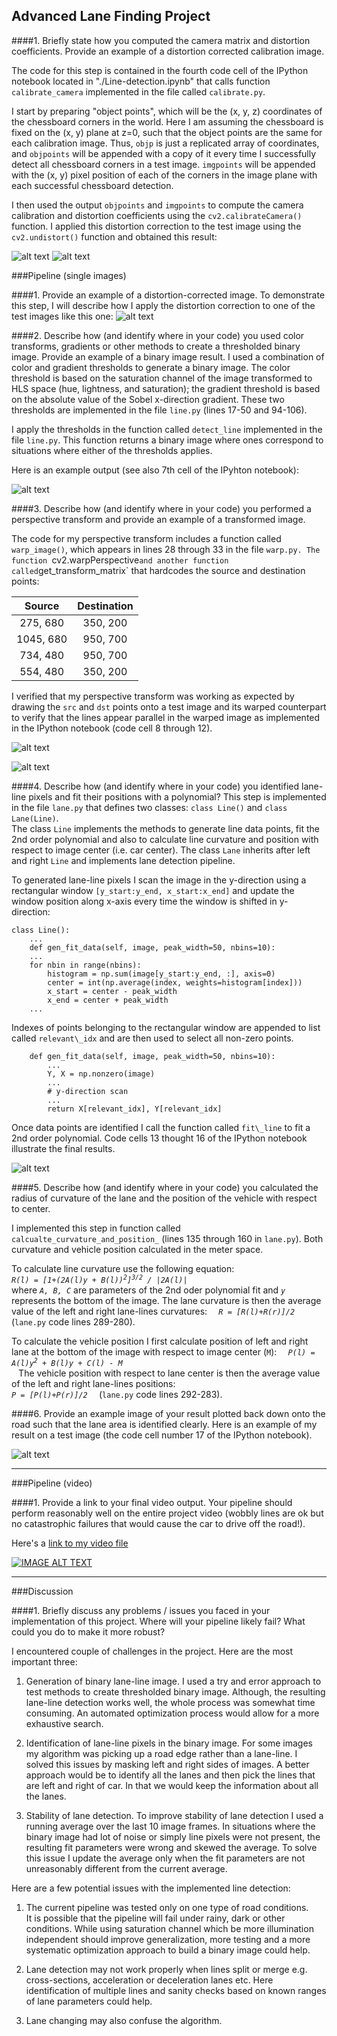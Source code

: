 
[//]: # (Image References)

[image1]: ./output_images/original_image.jpg "Original"
[image2]: ./output_images/undistorted_image.jpg "Undistorted"
[image3a]: ./output_images/undistorted_road_image.jpg "Undistorted Road"
[image3b]: ./output_images/original_road_image.jpg "Original Road"
[image4]: ./output_images/thresholded_binary.jpg "Thresholded"
[image5]: ./output_images/straight_lines.jpg "Warp Example"
[image6]: ./output_images/warped_straight_lines.jpg "Warp Example"
[image7]: ./output_images/poly_fit.jpg "Fit Visual"
[image8]: ./output_images/example_output.jpg "Output"
[video1]: ./project_video_with_lane.mp4 "Video"

## Advanced Lane Finding Project

####1. Briefly state how you computed the camera matrix and distortion coefficients. Provide an example of a distortion corrected calibration image.

The code for this step is contained in the fourth code cell of the IPython notebook located in "./Line-detection.ipynb" that calls function `calibrate_camera` implemented in the file called `calibrate.py`.

I start by preparing "object points", which will be the (x, y, z) coordinates of the chessboard corners in the world. Here I am assuming the chessboard is fixed on the (x, y) plane at z=0, such that the object points are the same for each calibration image.  Thus, `objp` is just a replicated array of coordinates, and `objpoints` will be appended with a copy of it every time I successfully detect all chessboard corners in a test image.  `imgpoints` will be appended with the (x, y) pixel position of each of the corners in the image plane with each successful chessboard detection.  

I then used the output `objpoints` and `imgpoints` to compute the camera calibration and distortion coefficients using the `cv2.calibrateCamera()` function.  I applied this distortion correction to the test image using the `cv2.undistort()` function and obtained this result: 

![alt text][image1] ![alt text][image2]

###Pipeline (single images)

####1. Provide an example of a distortion-corrected image.
To demonstrate this step, I will describe how I apply the distortion correction to one of the test images like this one:
![alt text][image3a]

####2. Describe how (and identify where in your code) you used color transforms, gradients or other methods to create a thresholded binary image.  Provide an example of a binary image result.
I used a combination of color and gradient thresholds to generate a binary image. The color threshold  is based on the saturation channel of the image transformed to HLS space (hue, lightness, and saturation); the gradient threshold is based on the absolute value of the Sobel x-direction gradient.  These two thresholds are implemented in the file `line.py` (lines 17-50 and 94-106).   

I apply the thresholds in the function called `detect_line` implemented in the file `line.py`.
This function returns a binary image where ones correspond to situations where either of the thresholds applies.

Here is an example output (see also 7th cell of the IPyhton notebook):

![alt text][image4]

####3. Describe how (and identify where in your code) you performed a perspective transform and provide an example of a transformed image.

The code for my perspective transform includes a function called `warp_image()`, which appears in lines 28 through 33 in the file `warp.py. The function `cv2.warpPerspective` and another function called `get\_transform\_matrix` that hardcodes the source and destination points:

| Source        | Destination   | 
|:-------------:|:-------------:| 
| 275, 680      | 350, 200        | 
| 1045, 680      | 950, 700      |
| 734, 480     | 950, 700      |
| 554, 480      | 350, 200        |

I verified that my perspective transform was working as expected by drawing the `src` and `dst` points onto a test image and its warped counterpart to verify that the lines appear parallel in the warped image as implemented in the IPython notebook (code cell 8 through 12).

![alt text][image5]

![alt text][image6]

####4. Describe how (and identify where in your code) you identified lane-line pixels and fit their positions with a polynomial?
This step is implemented in the file `lane.py` that defines two classes: `class Line()` and `class Lane(Line)`.  
The class `Line` implements the methods to generate line data points, fit the 2nd order polynomial  and also to calculate line curvature and position with respect to image center (i.e. car center).  The class `Lane` inherits after left and right `Line` and implements lane detection pipeline.

To generated lane-line pixels I scan the image in the y-direction using a rectangular window `[y_start:y_end, x_start:x_end]` and update the window position along x-axis
every time the window is shifted in y-direction:
```
class Line():
    ...
    def gen_fit_data(self, image, peak_width=50, nbins=10):
    ...
    for nbin in range(nbins):
        histogram = np.sum(image[y_start:y_end, :], axis=0)
        center = int(np.average(index, weights=histogram[index]))
        x_start = center - peak_width
        x_end = center + peak_width
    ...
```
Indexes of points belonging to the rectangular window are appended to list called `relevant\_idx`  and are then used to select all non-zero points.
```
    def gen_fit_data(self, image, peak_width=50, nbins=10):
        ...
        Y, X = np.nonzero(image)
        ...
        # y-direction scan
        ...
        return X[relevant_idx], Y[relevant_idx]
```

Once data points are identified I call the function called `fit\_line` to fit  a 2nd order polynomial.
Code cells 13 thought 16 of the IPython notebook illustrate the final results. 

![alt text][image7]

####5. Describe how (and identify where in your code) you calculated the radius of curvature of the lane and the position of the vehicle with respect to center.

I implemented this step in function called `calcualte_curvature_and_position_`  (lines 135 through 160 in `lane.py`). Both curvature and vehicle position calculated in the meter space.

To calculate line curvature use the following equation: 
<code>
<i>
R(l) = [1+(2A(l)y + B(l))<sup>2</sup>]<sup>3/2</sup> / |2A(l)|
</i>
</code>
where <code><i>A, B, C</i></code> are parameters of the 2nd oder polynomial fit and <code><i>y</i></code> represents the bottom of the image.
The lane curvature is then the average value of the left and right lane-lines curvatures: <code> <i> R = [R(l)+R(r)]/2 </i> </code> (`lane.py` code lines 289-280).

To calculate the vehicle position I first calculate position of left and right lane at the bottom of the image with respect to image center (`M`):
<code>
<i>
P(l) = A(l)y<sup>2</sup> + B(l)y + C(l) - M
</i>
</code>
The vehicle position with respect to lane center is then the average value of the left and right lane-lines positions: <code> <i> P = [P(l)+P(r)]/2 </i> </code> (`lane.py` code lines 292-283).

####6. Provide an example image of your result plotted back down onto the road such that the lane area is identified clearly.
Here is an example of my result on a test image (the code cell number 17 of the IPython notebook).

![alt text][image8]

---

###Pipeline (video)

####1. Provide a link to your final video output.  Your pipeline should perform reasonably well on the entire project video (wobbly lines are ok but no catastrophic failures that would cause the car to drive off the road!).

Here's a [link to my video file](./project_video.mp4)

[![IMAGE ALT TEXT](http://img.youtube.com/vi/vg3sN9wN-N0/0.jpg)](http://www.youtube.com/watch?v=vg3sN9wN-N0 "Video Title")

---

###Discussion

####1. Briefly discuss any problems / issues you faced in your implementation of this project.  Where will your pipeline likely fail?  What could you do to make it more robust?

I encountered couple of challenges in the project. Here are the most important three:  

1. Generation of binary lane-line image. I used a try and error approach to test methods to create thresholded binary image. Although, the resulting lane-line detection works well, the whole process was somewhat time consuming. An automated optimization process would allow for a more exhaustive search.

2. Identification of lane-line pixels in the binary image. For some images my algorithm was picking up a road edge rather than a lane-line. 
I solved this issues by masking left and right sides of images.  A better approach would be to identify all the lanes and then pick the lines that are left and right of car.
In that we would keep the information about all the lanes. 

3. Stability of lane detection. To improve stability of lane detection I used a running average over the last 10 image frames. In situations where the binary image had lot of noise or simply line pixels were not present, the resulting fit parameters were wrong and skewed the average. To solve this issue I update the average only when the fit parameters are not unreasonably different from the current average.

Here are a few potential issues with the implemented line detection:

1. The current pipeline was tested only on one type of road conditions.  
It is possible that the pipeline will fail under rainy, dark or other conditions.  While using saturation channel which be more illumination independent should improve generalization, more  testing and a more systematic optimization approach to build a binary image could help. 

2. Lane detection may not work properly when lines split or merge e.g. cross-sections,  acceleration or deceleration lanes etc. Here identification of multiple lines and sanity checks based on known ranges of lane parameters could help.

3. Lane changing may also confuse the algorithm.
